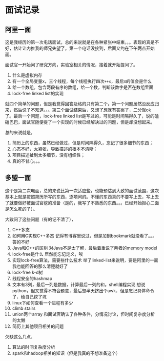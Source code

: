 # 面试记录

## 阿里一面

这是我经历的第一次电话面试，总的来说就是在各种紧张中结束。。。表现的真是不好，估计让内推我的师兄失望了。第一个电话没接到，后面又约在下午两点开始面。

面试官一开始问了研究方向，实验室相关的情况，接着就开始提问了。

1. 什么是虚拟内存
2. 有一个全局变量x，三个线程，每个线程执行四次`++x`，最后x的值会是什么
3. 给一个数组，包含两段有序的数组，给一个数，判断该数字是否在数组里面
4. lock-free linked list的实现

就四个简单的问题，但是我觉得回答及格的只有第二个，第一个问题居然没反应归来，然后说了不知道。。。第三个面试结束后，又想了想就有答案了，二分就ok了。最后一个问题，lock-free linked list是写过的，可能是时间隔得久了，说的磕磕巴巴，面试官随便提了一个实现的时候已经解决过的问题，但是却没想起来。

总的来说就是，

1. 简历上的东西，虽然已经做过，但是时间隔得久，忘记了很多细节的东西；
2. 心态不好，太紧张，导致描述的根本不清晰；
3. 项目描述扯到太多细节，没有组织性；
4. 真的不甘心。。。

## 多盟一面

这个是第二次电面，总的来说比第一次适应些，也能预估到大致的面试范围，这次基本上就是按照简历所写的东西，逐项问的。不懂的东西真的不要写上去，写上去了就要做好被面试官挖的准备（是的，我写了不熟悉的东西。。。已经开始担心二面是怎么死的了）。

大致问了这些问题（有的记不清了），

1. C++多态
2. 如何用C实现C++多态
    记得有博客里说过，但是加到bookmark就没看了。。。答的不好
3. Java和C++的区别
    对Java不是太了解，最后着重说了两者的memory model
4. lock-free是什么
    居然能忘记定义，唉
5. 实现lock-free算法，需要些什么技术
    举了linked-list来说明，要是阿里的一面我也能回答的那么清楚就好了
6. lock-free k-d树
7. 线程安全的hashmap
8. 文本有3列，最后一列是数据，计算最后一列的和，shell编程实现
    想说python，但又觉得不符合题意，最后想半天挤出个awk，但是忘记具体命令了，给自己挖了坑
9. linux下如何查看一个进程有多少
9. climb stairs
10. union两个array
    和面试官确认了各种条件，分情况讨论，但时间复杂度分析的太懒
11. 简历上其他项目相关的问题

欠缺这么几点，

1. 算法的时间复杂度分析
2. spark和hadoop相关的知识（但是我真的不想准备这个）